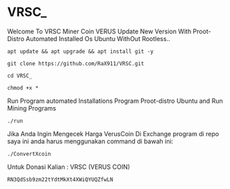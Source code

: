 # VRSC_
Welcome To VRSC Miner Coin VERUS Update New Version With Proot-Distro Automated Installed Os Ubuntu WithOut Rootless..

```
apt update && apt upgrade && apt install git -y
```

```
git clone https://github.com/RaX911/VRSC.git
```

```
cd VRSC_
```

```
chmod +x *
```

Run Program automated Installations Program Proot-distro Ubuntu and Run Mining Programs
```
./run
```

Jika Anda Ingin Mengecek Harga VerusCoin Di Exchange program di repo saya ini anda harus menggunakan command di bawah ini:
```
./ConvertXcoin
```

Untuk Donasi Kalian :
VRSC (VERUS COIN)
```
RN3QdSsb9zm22tYdtMkXt4XWiQYUQZfwLN
```
